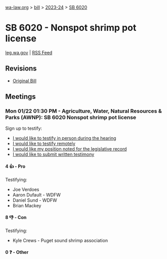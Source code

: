 [wa-law.org](/) > [bill](/bill/) > [2023-24](/bill/2023-24/) > [SB 6020](/bill/2023-24/sb/6020/)

# SB 6020 - Nonspot shrimp pot license
[leg.wa.gov](https://app.leg.wa.gov/billsummary?BillNumber=6020&Year=2023&Initiative=false) | [RSS Feed](./rss.xml)

## Revisions
* [Original Bill](1/)

## Meetings
### Mon 01/22 01:30 PM - Agriculture, Water, Natural Resources & Parks (AWNP): SB 6020 Nonspot shrimp pot license
Sign up to testify:
* [I would like to testify in person during the hearing](https://app.leg.wa.gov/csi/Testifier/Add?chamber=House&mId=31761&aId=157385&caId=23311&tId=1)
* [I would like to testify remotely](https://app.leg.wa.gov/csi/Testifier/Add?chamber=House&mId=31761&aId=157385&caId=23311&tId=2)
* [I would like my position noted for the legislative record](https://app.leg.wa.gov/csi/Testifier/Add?chamber=House&mId=31761&aId=157385&caId=23311&tId=3)
* [I would like to submit written testimony](https://app.leg.wa.gov/csi/Testifier/Add?chamber=House&mId=31761&aId=157385&caId=23311&tId=4)

#### 4 👍 - Pro
Testifying:
* Joe Verdoes
* Aaron Dufault - WDFW
* Daniel Sund - WDFW
* Brian Mackey

#### 8 👎 - Con
Testifying:
* Kyle Crews - Puget sound shrimp association

#### 0 ❓ - Other
